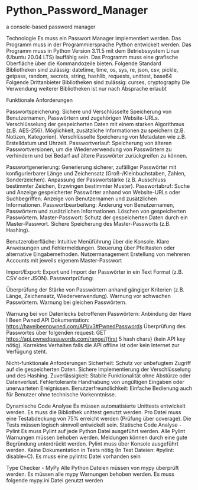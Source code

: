 # Python_Password_Manager
a console-based password manager


Technologie
Es muss ein Passwort Manager implementiert werden.
Das Programm muss in der Programmiersprache Python entwickelt werden.
Das Programm muss in Python Version 3.11.5 mit dem Betriebssystem Linux (Ubuntu 20.04 LTS)
lauffähig sein.
Das Programm muss eine grafische Oberfläche über die Kommandozeile bieten.
Folgende Standard Bibliotheken sind zulässig: datetime, time, os, sys, re, json, csv, pickle,
getpass, random, secrets, string, hashlib, requests, unittest, base64
Folgende Drittanbieter Bibliotheken sind zulässig: curses, cryptography
Die Verwendung weiterer Bibliotheken ist nur nach Absprache erlaubt


Funktionale Anforderungen

Passwortspeicherung:
Sichere und Verschlüsselte Speicherung von Benutzernamen, Passwörtern und
zugehörigen Website-URLs.
Verschlüsselung der gespeicherten Daten mit einem starken Algorithmus (z.B. AES-256).
Möglichkeit, zusätzliche Informationen zu speichern (z.B. Notizen, Kategorien).
Verschlüsselte Speicherung von Metadaten wie z.B. Erstelldatum und Uhrzeit.
Passwortverlauf: Speicherung von älteren Passwortversionen, um die Wiederverwendung
von Passwörtern zu verhindern und bei Bedarf auf ältere Passwörter zurückgreifen zu
können.

Passwortgenerierung:
Generierung sicherer, zufälliger Passwörter mit konfigurierbarer Länge und Zeichensatz
(Groß-/Kleinbuchstaben, Zahlen, Sonderzeichen).
Anpassung der Passwortstärke (z.B. Ausschluss bestimmter Zeichen, Erzwingen
bestimmter Muster).
Passwortabruf:
Suche und Anzeige gespeicherter Passwörter anhand von Website-URLs oder
Suchbegriffen.
Anzeige von Benutzernamen und zusätzlichen Informationen.
Passwortbearbeitung:
Änderung von Benutzernamen, Passwörtern und zusätzlichen Informationen.
Löschen von gespeicherten Passwörtern.
Master-Passwort:
Schutz der gespeicherten Daten durch ein Master-Passwort.
Sichere Speicherung des Master-Passworts (z.B. Hashing).



Benutzeroberfläche:
Intuitive Menüführung über die Konsole.
Klare Anweisungen und Fehlermeldungen.
Steuerung über Pfeiltasten oder alternative Eingabemethoden.
Nutzermanagement
Erstellung von mehreren Accounts mit jeweils eigenem Master-Passwort

Import/Export:
Export und Import der Passwörter in ein Text Format (z.B. CSV oder JSON).
Passwortprüfung:

Überprüfung der Stärke von Passwörtern anhand gängiger Kriterien (z.B. Länge,
Zeichensatz, Wiederverwendung).
Warnung vor schwachen Passwörtern.
Warnung bei gleichen Passwörtern.

Warnung bei von Datenlecks betroffenen Passwörtern:
Anbindung der Have I Been Pwned API
Dokumentation: https://haveibeenpwned.com/API/v3#PwnedPasswords
Überprüfung des Passwortes über folgenden request: GET
https://api.pwnedpasswords.com/range/{first 5 hash chars} (kein
API key nötig).
Korrektes Verhalten falls die API offline ist oder kein Internet zur Verfügung steht.

Nicht-funktionale Anforderungen
Sicherheit:
Schutz vor unbefugtem Zugriff auf die gespeicherten Daten.
Sichere Implementierung der Verschlüsselung und des Hashing.
Zuverlässigkeit:
Stabile Funktionalität ohne Abstürze oder Datenverlust.
Fehlertolerante Handhabung von ungültigen Eingaben oder unerwarteten Ereignissen.
Benutzerfreundlichkeit:
Einfache Bedienung auch für Benutzer ohne technische Vorkenntnisse.


Dynamische Code Analyse
Es müssen automatisierte Unittests entwickelt werden.
Es muss die Bibliothek unittest genutzt werden.
Pro Datei muss eine Testabdeckung von 75% erreicht werden (Prüfung über coverage).
Die Tests müssen logisch sinnvoll entwickelt sein.
Statische Code Analyse - Pylint
Es muss Pylint auf jede Python Datei ausgeführt werden.
Alle Pylint Warnungen müssen behoben werden.
Meldungen können durch eine gute Begründung unterdrückt werden.
Pylint muss über Konsole ausgeführt werden.
Keine Dokumentation in Tests nötig (In Test Dateien: #pylint: disable=C).
Es muss eine pylintrc Datei vorhanden sein


Type Checker - MyPy
Alle Python Dateien müssen von mypy überprüft werden.
Es müssen alle mypy Warnungen behoben werden.
Es muss folgende mypy.ini Datei genutzt werden
